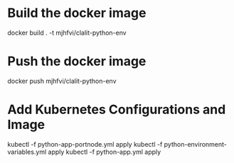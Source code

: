 # Build the docker image
docker build . -t mjhfvi/clalit-python-env

# Push the docker image
docker push mjhfvi/clalit-python-env

# Add Kubernetes Configurations and Image
kubectl -f python-app-portnode.yml apply
kubectl -f python-environment-variables.yml apply
kubectl -f python-app.yml apply
